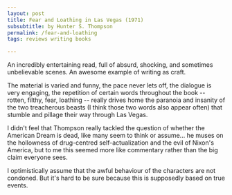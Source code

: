 ```yaml
---
layout: post
title: Fear and Loathing in Las Vegas (1971)
subsubtitle: by Hunter S. Thompson
permalink: /fear-and-loathing
tags: reviews writing books

---
```


An incredibly entertaining read, full of absurd, shocking, and sometimes unbelievable scenes.
An awesome example of writing as craft.
<!--more-->
The material is varied and funny, the pace never lets off, the dialogue is very engaging, the repetition of certain words throughout the book -- rotten, filthy, fear, loathing -- really drives home the paranoia and insanity of the two treacherous beasts (I think those two words also appear often) that stumble and pillage their way through Las Vegas.

I didn't feel that Thompson really tackled the question of whether the American Dream is dead, like many seem to think or assume...
he muses on the hollowness of drug-centred self-actualization and the evil of Nixon's America, but to me this seemed more like commentary rather than the big claim everyone sees.

I optimistically assume that the awful behaviour of the characters are not condoned.
But it's hard to be sure because this is supposedly based on true events.